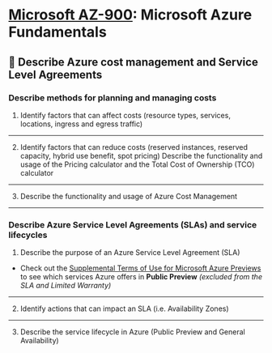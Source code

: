 # [Microsoft AZ-900](az-900-index.md): Microsoft Azure Fundamentals

## 🤑 Describe Azure cost management and Service Level Agreements

### Describe methods for planning and managing costs
1. Identify factors that can affect costs (resource types, services, locations, ingress and egress traffic)

- - -

2. Identify factors that can reduce costs (reserved instances, reserved capacity, hybrid use benefit, spot pricing) Describe the functionality and usage of the Pricing calculator and the Total Cost of Ownership (TCO) calculator

- - -

3. Describe the functionality and usage of Azure Cost Management


- - -

### Describe Azure Service Level Agreements (SLAs) and service lifecycles
1. Describe the purpose of an Azure Service Level Agreement (SLA)
+ Check out the [Supplemental Terms of Use for Microsoft Azure Previews](https://azure.microsoft.com/en-us/support/legal/preview-supplemental-terms/) to see which services Azure offers in **Public Preview** _(excluded from the SLA and Limited Warranty)_

- - -

2. Identify actions that can impact an SLA (i.e. Availability Zones)


- - -

3. Describe the service lifecycle in Azure (Public Preview and General Availability)
